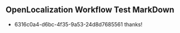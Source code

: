 ## OpenLocalization Workflow Test MarkDown

* 6316c0a4-d6bc-4f35-9a53-24d8d7685561 
thanks!



<!--HONumber=Feb16_HO3-->
